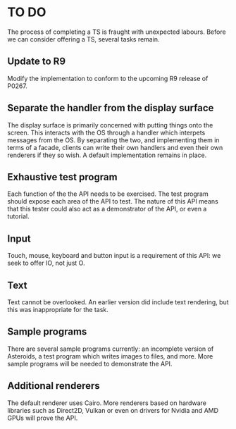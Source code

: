 TO DO
=============

The process of completing a TS is fraught with unexpected labours. Before we can consider offering a TS, several tasks remain.

Update to R9
-------------

Modify the implementation to conform to the upcoming R9 release of P0267.

Separate the handler from the display surface
-------------

The display surface is primarily concerned with putting things onto the screen. This interacts with the OS through a handler which interpets messages from the OS. By separating the two, and implementing them in terms of a facade, clients can write their own handlers and even their own renderers if they so wish. A default implementation remains in place.

Exhaustive test program
-------------

Each function of the the API needs to be exercised. The test program should expose each area of the API to test. The nature of this API means that this tester could also act as a demonstrator of the API, or even a tutorial.

Input
-------------

Touch, mouse, keyboard and button input is a requirement of this API: we seek to offer IO, not just O.

Text
-------------

Text cannot be overlooked. An earlier version did include text rendering, but this was inappropriate for the task.

Sample programs
-------------

There are several sample programs currently: an incomplete version of Asteroids, a test program which writes images to files, and more. More sample programs will be needed to demonstrate the API.

Additional renderers
-------------

The default renderer uses Cairo. More renderers based on hardware libraries such as Direct2D, Vulkan or even on drivers for Nvidia and AMD GPUs will prove the API.